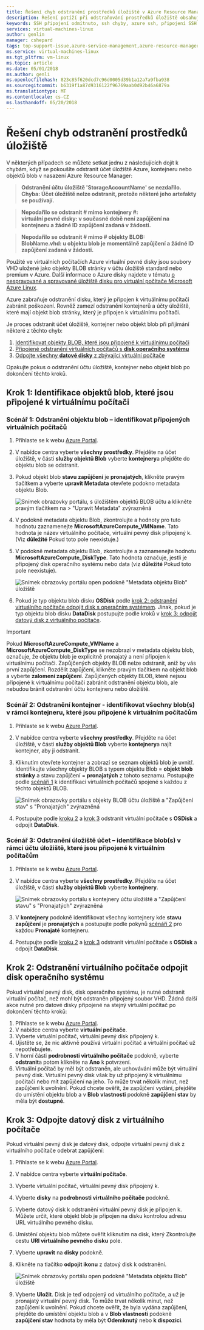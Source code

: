```yaml
---
title: Řešení chyb odstranění prostředků úložiště v Azure Resource Manager nasazení na virtuální počítače s Linuxem | Microsoft Docs
description: Řešení potíží při odstraňování prostředků úložiště obsahující připojit virtuální pevné disky.
keywords: SSH připojení odmítnuto, ssh chyby, azure ssh, připojení SSH se nezdařilo
services: virtual-machines-linux
author: genlin
manager: cshepard
tags: top-support-issue,azure-service-management,azure-resource-manager
ms.service: virtual-machines-linux
ms.tgt_pltfrm: vm-linux
ms.topic: article
ms.date: 05/01/2018
ms.author: genli
ms.openlocfilehash: 823c85f620dcd7c96d0005d39b1a12a7a9fba938
ms.sourcegitcommit: b6319f1a87d9316122f96769aab0d92b46a6879a
ms.translationtype: MT
ms.contentlocale: cs-CZ
ms.lasthandoff: 05/20/2018
---
```

# <a name="troubleshoot-storage-resource-deletion-errors"></a>Řešení chyb odstranění prostředků úložiště

V některých případech se můžete setkat jednu z následujících dojít k chybám, když se pokoušíte odstranit účet úložiště Azure, kontejneru nebo objektů blob v nasazení Azure Resource Manager:

>**Odstranění účtu úložiště 'StorageAccountName' se nezdařilo. Chyba: Účet úložiště nelze odstranit, protože některé jeho artefakty se používají.**

>**Nepodařilo se odstranit # mimo kontejnery #:<br>virtuální pevné disky: v současné době není zapůjčení na kontejneru a žádné ID zapůjčení zadaná v žádosti.**

>**Nepodařilo se odstranit # mimo # objekty BLOB:<br>BlobName.vhd: u objektu blob je momentálně zapůjčení a žádné ID zapůjčení zadaná v žádosti.**

Použité ve virtuálních počítačích Azure virtuální pevné disky jsou soubory VHD uložené jako objekty BLOB stránky v účtu úložiště standard nebo premium v Azure. Další informace o Azure disky najdete v tématu [o nespravované a spravované úložiště disku pro virtuální počítače Microsoft Azure Linux](about-disks-and-vhds.md). 

Azure zabraňuje odstranění disku, který je připojen k virtuálnímu počítači zabránit poškození. Rovněž zamezí odstranění kontejnerů a účty úložiště, které mají objekt blob stránky, který je připojen k virtuálnímu počítači. 

Je proces odstranit účet úložiště, kontejner nebo objekt blob při přijímání některé z těchto chyb: 
1. [Identifikovat objekty BLOB, které jsou připojené k virtuálnímu počítači](#step-1-identify-blobs-attached-to-a-vm)
2. [Připojené odstranění virtuálních počítačů s **disk operačního systému**](#step-2-delete-vm-to-detach-os-disk)
3. [Odpojte všechny **datové disky** z zbývající virtuální počítače](#step-3-detach-data-disk-from-the-vm)

Opakujte pokus o odstranění účtu úložiště, kontejner nebo objekt blob po dokončení těchto kroků.

## <a name="step-1-identify-blob-attached-to-a-vm"></a>Krok 1: Identifikace objektů blob, které jsou připojené k virtuálnímu počítači

### <a name="scenario-1-deleting-a-blob--identify-attached-vm"></a>Scénář 1: Odstranění objektu blob – identifikovat připojených virtuálních počítačů
1. Přihlaste se k webu [Azure Portal](https://portal.azure.com).
2. V nabídce centra vyberte **všechny prostředky**. Přejděte na účet úložiště, v části **služby objektů Blob** vyberte **kontejnery**a přejděte do objektu blob se odstranit.
3. Pokud objekt blob **stavu zapůjčení** je **pronajatých**, klikněte pravým tlačítkem a vyberte **upravit Metadata** otevřete podokno metadata objektu Blob. 

    ![Snímek obrazovky portálu, s úložištěm objektů BLOB účtu a klikněte pravým tlačítkem na > "Upravit Metadata" zvýrazněná](./media/troubleshoot-vhds/utd-edit-metadata-sm.png)

4. V podokně metadata objektu Blob, zkontrolujte a hodnoty pro tuto hodnotu zaznamenejte **MicrosoftAzureCompute_VMName**. Tato hodnota je název virtuálního počítače, virtuální pevný disk připojený k. (Viz **důležité** Pokud toto pole neexistuje.)
5. V podokně metadata objektu Blob, zkontrolujte a zaznamenejte hodnotu **MicrosoftAzureCompute_DiskType**. Tato hodnota označuje, jestli je připojený disk operačního systému nebo data (viz **důležité** Pokud toto pole neexistuje). 

     ![Snímek obrazovky portálu open podokně "Metadata objektu Blob" úložiště](./media/troubleshoot-vhds/utd-blob-metadata-sm.png)

6. Pokud je typ objektu blob disku **OSDisk** podle [krok 2: odstranění virtuálního počítače odpojit disk s operačním systémem](#step-2-delete-vm-to-detach-os-disk). Jinak, pokud je typ objektu blob disku **DataDisk** postupujte podle kroků v [krok 3: odpojit datový disk z virtuálního počítače](#step-3-detach-data-disk-from-the-vm). 

> [!IMPORTANT]
> Pokud **MicrosoftAzureCompute_VMName** a **MicrosoftAzureCompute_DiskType** se nezobrazí v metadata objektu blob, označuje, že objektu blob je explicitně pronajatý a není připojen k virtuálnímu počítači. Zapůjčených objekty BLOB nelze odstranit, aniž by vás první zapůjčení. Rozdělit zapůjčení, klikněte pravým tlačítkem na objekt blob a vyberte **zalomení zapůjčení**. Zapůjčených objekty BLOB, které nejsou připojené k virtuálnímu počítači zabránit odstranění objektu blob, ale nebudou bránit odstranění účtu kontejneru nebo úložiště.

### <a name="scenario-2-deleting-a-container---identify-all-blobs-within-container-that-are-attached-to-vms"></a>Scénář 2: Odstranění kontejner - identifikovat všechny blob(s) v rámci kontejneru, které jsou připojené k virtuálním počítačům
1. Přihlaste se k webu [Azure Portal](https://portal.azure.com).
2. V nabídce centra vyberte **všechny prostředky**. Přejděte na účet úložiště, v části **služby objektů Blob** vyberte **kontejnery**a najít kontejner, aby ji odstranit.
3. Kliknutím otevřete kontejner a zobrazí se seznam objektů blob je uvnitř. Identifikujte všechny objekty BLOB s typem objektu Blob = **objekt blob stránky** a stavu zapůjčení = **pronajatých** z tohoto seznamu. Postupujte podle [scénáři 1](#step-1-identify-blobs-attached-to-a-vm) k identifikaci virtuálních počítačů spojené s každou z těchto objektů BLOB.

    ![Snímek obrazovky portálu s objekty BLOB účtu úložiště a "Zapůjčení stav" s "Pronajatých" zvýrazněná](./media/troubleshoot-vhds/utd-disks-sm.png)

4. Postupujte podle [kroku 2](#step-2-delete-vm-to-detach-os-disk) a [krok 3](#step-3-detach-data-disk-from-the-vm) odstranit virtuální počítače s **OSDisk** a odpojit **DataDisk**. 

### <a name="scenario-3-deleting-storage-account---identify-all-blobs-within-storage-account-that-are-attached-to-vms"></a>Scénář 3: Odstranění úložiště účet – identifikace blob(s) v rámci účtu úložiště, které jsou připojené k virtuálním počítačům
1. Přihlaste se k webu [Azure Portal](https://portal.azure.com).
2. V nabídce centra vyberte **všechny prostředky**. Přejděte na účet úložiště, v části **služby objektů Blob** vyberte **kontejnery**.

    ![Snímek obrazovky portálu s kontejnery účtu úložiště a "Zapůjčení stavu" s "Pronajatých" zvýrazněná](./media/troubleshoot-vhds/utd-containers-sm.png)

3. V **kontejnery** podokně identifikovat všechny kontejnery kde **stavu zapůjčení** je **pronajatých** a postupujte podle pokynů [scénáři 2](#scenario-2-deleting-a-container---identify-all-blobs-within-container-that-are-attached-to-vms) pro každou  **Pronajaté** kontejneru.
4. Postupujte podle [kroku 2](#step-2-delete-vm-to-detach-os-disk) a [krok 3](#step-3-detach-data-disk-from-the-vm) odstranit virtuální počítače s **OSDisk** a odpojit **DataDisk**. 

## <a name="step-2-delete-vm-to-detach-os-disk"></a>Krok 2: Odstranění virtuálního počítače odpojit disk operačního systému
Pokud virtuální pevný disk, disk operačního systému, je nutné odstranit virtuální počítač, než mohl být odstraněn připojený soubor VHD. Žádná další akce nutné pro datové disky připojené na stejný virtuální počítač po dokončení těchto kroků:

1. Přihlaste se k webu [Azure Portal](https://portal.azure.com).
2. V nabídce centra vyberte **virtuální počítače**.
3. Vyberte virtuální počítač, virtuální pevný disk připojený k.
4. Ujistěte se, že nic aktivně používá virtuální počítač a virtuální počítač už nepotřebujete.
5. V horní části **podrobnosti virtuálního počítače** podokně, vyberte **odstranit**a potom klikněte na **Ano** k potvrzení.
6. Virtuální počítač by měl být odstraněn, ale uchovávání může být virtuální pevný disk. Virtuální pevný disk však by už připojený k virtuálnímu počítači nebo mít zapůjčení na jeho. To může trvat několik minut, než zapůjčení k uvolnění. Pokud chcete ověřit, že zapůjčení vydání, přejděte do umístění objektu blob a v **Blob vlastnosti** podokně **zapůjčení stav** by měla být **dostupné**.

## <a name="step-3-detach-data-disk-from-the-vm"></a>Krok 3: Odpojte datový disk z virtuálního počítače
Pokud virtuální pevný disk je datový disk, odpojte virtuální pevný disk z virtuálního počítače odebrat zapůjčení:

1. Přihlaste se k webu [Azure Portal](https://portal.azure.com).
2. V nabídce centra vyberte **virtuální počítače**.
3. Vyberte virtuální počítač, virtuální pevný disk připojený k.
4. Vyberte **disky** na **podrobnosti virtuálního počítače** podokně.
5. Vyberte datový disk k odstranění virtuální pevný disk je připojen k. Můžete určit, které objekt blob je připojen na disku kontrolou adresu URL virtuálního pevného disku.
6. Umístění objektu blob můžete ověřit kliknutím na disk, který Zkontrolujte cestu **URI virtuálního pevného disku** pole.
7. Vyberte **upravit** na **disky** podokně.
8. Klikněte na tlačítko **odpojit ikonu** z datový disk k odstranění.

     ![Snímek obrazovky portálu open podokně "Metadata objektu Blob" úložiště](./media/troubleshoot-vhds/utd-vm-disks-edit.png)

9. Vyberte **Uložit**. Disk je teď odpojený od virtuálního počítače, a už je pronajatý virtuální pevný disk. To může trvat několik minut, než zapůjčení k uvolnění. Pokud chcete ověřit, že byla vydána zapůjčení, přejděte do umístění objektu blob a v **Blob vlastnosti** podokně **zapůjčení stav** hodnota by měla být **Odemknutý** nebo **k dispozici**.

[Storage deletion errors in Resource Manager deployment]: #storage-delete-errors-in-rm

